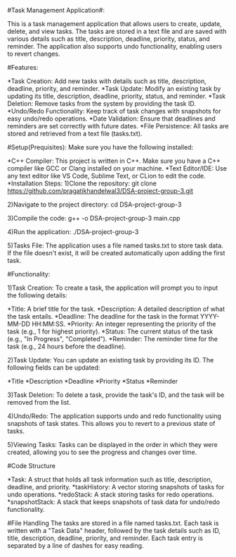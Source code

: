 #Task Management Application#:



This is a task management application that allows users to create, update, delete, and view tasks. The tasks are stored in a text file and are saved with various details such as title, description, deadline, priority, status, and reminder. The application also supports undo functionality, enabling users to revert changes.

#Features:

*Task Creation: Add new tasks with details such as title, description, deadline, priority, and reminder.
*Task Update: Modify an existing task by updating its title, description, deadline, priority, status, and reminder.
*Task Deletion: Remove tasks from the system by providing the task ID.
*Undo/Redo Functionality: Keep track of task changes with snapshots for easy undo/redo operations.
*Date Validation: Ensure that deadlines and reminders are set correctly with future dates.
*File Persistence: All tasks are stored and retrieved from a text file (tasks.txt).

#Setup(Prequisites):
Make sure you have the following installed:

*C++ Compiler: This project is written in C++. Make sure you have a C++ compiler like GCC or Clang installed on your machine.
*Text Editor/IDE: Use any text editor like VS Code, Sublime Text, or CLion to edit the code.
*Installation Steps:
1)Clone the repository:
git clone https://github.com/pragatikhandelwal3/DSA-project-group-3.git

2)Navigate to the project directory:
cd DSA-project-group-3

3)Compile the code:
g++ -o DSA-project-group-3 main.cpp

4)Run the application:
./DSA-project-group-3

5)Tasks File:
The application uses a file named tasks.txt to store task data. If the file doesn't exist, it will be created automatically upon adding the first task.


#Functionality:

1)Task Creation: To create a task, the application will prompt you to input the following details:

*Title: A brief title for the task.
*Description: A detailed description of what the task entails.
*Deadline: The deadline for the task in the format YYYY-MM-DD HH:MM:SS.
*Priority: An integer representing the priority of the task (e.g., 1 for highest priority).
*Status: The current status of the task (e.g., "In Progress", "Completed").
*Reminder: The reminder time for the task (e.g., 24 hours before the deadline).

2)Task Update: You can update an existing task by providing its ID. The following fields can be updated:

*Title
*Description
*Deadline
*Priority
*Status
*Reminder

3)Task Deletion: To delete a task, provide the task's ID, and the task will be removed from the list.

4)Undo/Redo: The application supports undo and redo functionality using snapshots of task states. This allows you to revert to a previous state of tasks.

5)Viewing Tasks: Tasks can be displayed in the order in which they were created, allowing you to see the progress and changes over time.


#Code Structure

*Task: A struct that holds all task information such as title, description, deadline, and priority.
*taskHistory: A vector storing snapshots of tasks for undo operations.
*redoStack: A stack storing tasks for redo operations.
*snapshotStack: A stack that keeps snapshots of task data for undo/redo functionality.


#File Handling
The tasks are stored in a file named tasks.txt. Each task is written with a "Task Data" header, followed by the task details such as ID, title, description, deadline, priority, and reminder. Each task entry is separated by a line of dashes for easy reading.

